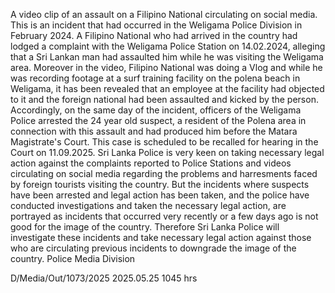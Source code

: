 A video clip of an assault on a Filipino National circulating on social media. This is an incident that had occurred in the Weligama Police Division in February 2024. A Filipino National who had arrived in the country had lodged a complaint with the Weligama Police Station on 14.02.2024, alleging that a Sri Lankan man had assaulted him while he was visiting the Weligama area. Moreover in the video, Filipino National was doing a Vlog and while he was recording footage at a surf training facility on the polena beach in Weligama, it has been revealed that an employee at the facility had objected to it and the foreign national had been assaulted and kicked by the person. Accordingly, on the same day of the incident, officers of the Weligama Police arrested the 24 year old suspect, a resident of the Polena area in connection with this assault and had produced him before the Matara Magistrate's Court. This case is scheduled to be recalled for hearing in the Court on 11.09.2025. Sri Lanka Police is very keen on taking necessary legal action against the complaints reported to Police Stations and videos circulating on social media regarding the problems and harresments faced by foreign tourists visiting the country. But the incidents where suspects have been arrested and legal action has been taken, and the police have conducted investigations and taken the necessary legal action, are portrayed as incidents that occurred very recently or a few days ago is not good for the image of the country. Therefore Sri Lanka Police will investigate these incidents and take necessary legal action against those who are circulating previous incidents to downgrade the image of the country. Police Media Division

D/Media/Out/1073/2025 2025.05.25 1045 hrs